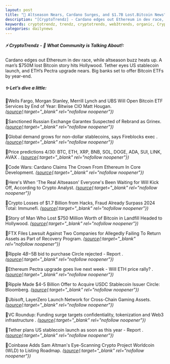```yaml
---
layout: post
title: "🌅 Altseason Nears, Cardano Surges, and $1.7B Lost.Bitcoin News"
description: "[CryptoTrendz] - Cardano edges out Ethereum in dev race, while altseason buzz heats up. A man’s $750M lost Bitcoin story hits Hollywood. Tether eyes US stablecoin launch, and ETH’s Pectra upgrade nears. Big banks set to offer Bitcoin ETFs by year-end."
keywords: cryptotrendz, trendz, cryptotrends, web3trends, organic, Crypto, ETH, Ethereum, Assets, Network, Cardano, Stablecoin, Bitcoin, Web3, Listing
categories: dailynews
---
```


##### ⚡ CryptoTrendz - 📌 *What Community is Talking About!:*

Cardano edges out Ethereum in dev race, while altseason buzz heats up. A man’s $750M lost Bitcoin story hits Hollywood. Tether eyes US stablecoin launch, and ETH’s Pectra upgrade nears. Big banks set to offer Bitcoin ETFs by year-end.

##### ✨ *Let’s dive a little:*


🔹Wells Fargo, Morgan Stanley, Merrill Lynch and UBS Will Open Bitcoin ETF Services by End of Year: Bitwise CIO Matt Hougan. *([source](https://s.avyag.com/8vsd){:target="_blank" rel="nofollow noopener"})*

🔹Sanctioned Russian Exchange Garantex Suspected of Rebrand as Grinex. *([source](https://s.avyag.com/eo7t){:target="_blank" rel="nofollow noopener"})*

🔹Global demand grows for non-dollar stablecoins, says Fireblocks exec . *([source](https://s.avyag.com/bcxd){:target="_blank" rel="nofollow noopener"})*

🔹Price predictions 4/30: BTC, ETH, XRP, BNB, SOL, DOGE, ADA, SUI, LINK, AVAX . *([source](https://s.avyag.com/szkd){:target="_blank" rel="nofollow noopener"})*

🔹Code Wars: Cardano Claims The Crown From Ethereum In Core Development. *([source](https://s.avyag.com/etyj){:target="_blank" rel="nofollow noopener"})*

🔹Here's When 'The Real Altseason' Everyone's Been Waiting for Will Kick Off, According to Crypto Analyst. *([source](https://s.avyag.com/dsl1){:target="_blank" rel="nofollow noopener"})*

🔹Crypto Losses of $1.7 Billion from Hacks, Fraud Already Surpass 2024 Total: Immunefi. *([source](https://s.avyag.com/5ai6){:target="_blank" rel="nofollow noopener"})*

🔹Story of Man Who Lost $750 Million Worth of Bitcoin in Landfill Headed to Hollywood. *([source](https://s.avyag.com/lha7){:target="_blank" rel="nofollow noopener"})*

🔹FTX Files Lawsuit Against Two Companies for Allegedly Failing To Return Assets as Part of Recovery Program. *([source](https://s.avyag.com/5hl6){:target="_blank" rel="nofollow noopener"})*

🔹Ripple $4B-$5B bid to purchase Circle rejected - Report . *([source](https://s.avyag.com/5i63){:target="_blank" rel="nofollow noopener"})*

🔹Ethereum Pectra upgrade goes live next week - Will ETH price rally? . *([source](https://s.avyag.com/wn35){:target="_blank" rel="nofollow noopener"})*

🔹Ripple Made $4-5 Billion Offer to Acquire USDC Stablecoin Issuer Circle: Bloomberg. *([source](https://s.avyag.com/8z2y){:target="_blank" rel="nofollow noopener"})*

🔹Ubisoft, LayerZero Launch Network for Cross-Chain Gaming Assets. *([source](https://s.avyag.com/rfr0){:target="_blank" rel="nofollow noopener"})*

🔹VC Roundup: Funding surge targets confidentiality, tokenization and Web3 infrastructure . *([source](https://s.avyag.com/eyzf){:target="_blank" rel="nofollow noopener"})*

🔹Tether plans US stablecoin launch as soon as this year - Report . *([source](https://s.avyag.com/w6fg){:target="_blank" rel="nofollow noopener"})*

🔹Coinbase Adds Sam Altman's Eye-Scanning Crypto Project Worldcoin (WLD) to Listing Roadmap. *([source](https://s.avyag.com/djgl){:target="_blank" rel="nofollow noopener"})*
